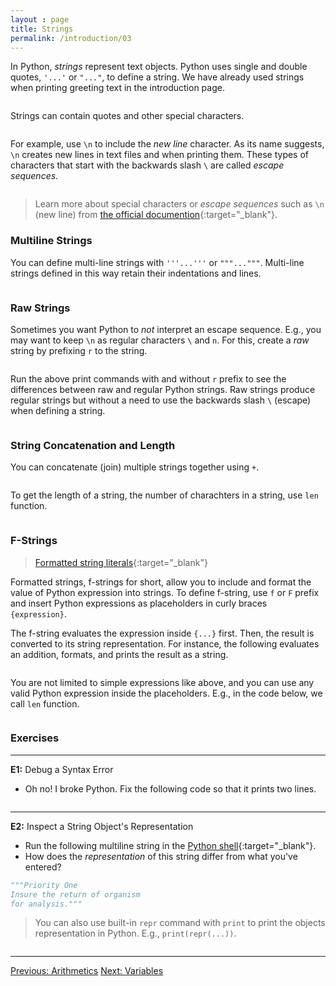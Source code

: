 ```yaml
---
layout : page
title: Strings
permalink: /introduction/03
---
```


In Python, *strings* represent text objects. Python uses single and double quotes,
`'...'` or `"..."`, to define a string. We have already used strings when
printing greeting text in the introduction page.

<div class="language-python highlighter-rouge">
<pre class="highlight"><script type="py-editor" worker>
print('special order')
print("special order")
</script></pre></div>

Strings can contain quotes and other special characters.

<div class="language-python highlighter-rouge">
<pre class="highlight"><script type="py-editor" worker>
print("single quotes '...'")
print('double quotes "..."')
print('or include quotes \" and \' by escaping with \\ character')
</script></pre></div>

For example, use `\n` to include the *new line* character. As its name suggests,
`\n` creates new lines in text files and when printing them. These types of
characters that start with the backwards slash `\` are called *escape sequences*.

<div class="language-python highlighter-rouge">
<pre class="highlight"><script type="py-editor" worker>
print('Priority One\nInsure the return of organism\nfor analysis.')
</script></pre></div>

> Learn more about special characters or *escape sequences* such as `\n`
(new line) from
[the official documention](https://docs.python.org/3/reference/lexical_analysis.html#escape-sequences){:target="_blank"}.

### Multiline Strings

You can define multi-line strings with `'''...'''` or `"""..."""`.
Multi-line strings defined in this way retain their indentations and lines.

<div class="language-python highlighter-rouge">
<pre class="highlight"><script type="py-editor" worker>
print("""Priority One
Insure the return of organism
for analysis.""")
</script></pre></div>

### Raw Strings

Sometimes you want Python to *not* interpret an escape sequence. E.g., you
may want to keep `\n` as regular characters `\` and `n`. For this, create
a *raw* string by prefixing `r` to the string.

<div class="language-python highlighter-rouge">
<pre class="highlight"><script type="py-editor" worker>
print(r"This characters \n are on the same line")
print(r'\t is a tab and \n is a new line sequences')
</script></pre></div>

Run the above print commands with and without `r` prefix to see the differences
between raw and regular Python strings. Raw strings produce regular strings but
without a need to use the backwards slash `\` (escape) when defining a string.

<div class="language-python highlighter-rouge">
<pre class="highlight"><script type="py-editor" worker>
print(r"These are the same two strings\n")
print("These are the same two strings\\n")
</script></pre></div>

### String Concatenation and Length

You can concatenate (join) multiple strings together using `+`.

<div class="language-python highlighter-rouge">
<pre class="highlight"><script type="py-editor" worker>
print("Weyland" + "-" + "Yutani" + " " + "Corporation")
</script></pre></div>

To get the length of a string, the number of charachters in a string, use `len` function.

<div class="language-python highlighter-rouge">
<pre class="highlight"><script type="py-editor" worker>
print(len("cargo"))
</script></pre></div>

### F-Strings

> [Formatted string literals](https://docs.python.org/3/tutorial/inputoutput.html#formatted-string-literals){:target="_blank"}

Formatted strings, f-strings for short, allow you to include and format the value
of Python expression into strings. To define f-string, use `f` or `F` prefix and
insert Python expressions as placeholders in curly braces `{expression}`.

The f-string evaluates the expression inside `{...}` first. Then, the result is
converted to its string representation. For instance, the following evaluates an
addition, formats, and prints the result as a string.

<div class="language-python highlighter-rouge">
<pre class="highlight"><script type="py-editor" worker>
print(f"The new route takes {8 + 10} months to reach Earth.")
</script></pre></div>

You are not limited to simple expressions like above, and you can use any valid
Python expression inside the placeholders. E.g., in the code below, we call `len`
function.

<div class="language-python highlighter-rouge">
<pre class="highlight"><script type="py-editor" worker>
print(f"Word 'Alien' is {len("Alien")} characters long.")
</script></pre></div>

### Exercises

---
**E1:** Debug a Syntax Error

- Oh no! I broke Python. Fix the following code so that it prints two lines.

<div class="language-python highlighter-rouge">
<pre class="highlight"><script type="py-editor" worker>
print("Neo: 'I know kung-fu'\nMorpheus: 'Show me'')
</script></pre></div>

---
**E2:** Inspect a String Object's Representation

- Run the following multiline string in the
[Python shell](/pythonlab/terminal/){:target="_blank"}.
- How does the *representation* of this string differ from what you've entered?

```python
"""Priority One
Insure the return of organism
for analysis."""
```

> You can also use built-in `repr` command with `print` to print the objects
representation in Python. E.g., `print(repr(...))`.

<div class="language-python highlighter-rouge">
<pre class="highlight"><script type="py-editor" worker>
print(repr("""Priority One
Insure the return of organism
for analysis."""))
</script></pre></div>

---

<div class="prevnextlinks">
    <a id="previous" href="02">Previous: Arithmetics</a>
    <a id="next" href="04">Next: Variables</a>
</div>
<script src="{{ '/assets/js/navigation.js' | relative_url }}"></script>
